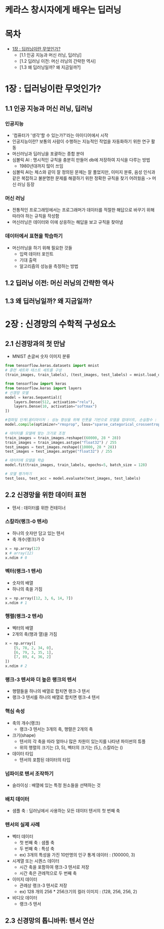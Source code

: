 # 케라스 창시자에게 배우는 딥러닝
# 목차
- [1장 : 딥러닝이란 무엇인가?]()
    - [1.1 인공 지능과 머신 러닝, 딥러닝]
    - [1.2 딥러닝 이전: 머신 러닝의 간략한 역사]
    - [1.3 왜 딥러닝일까? 왜 지금일까?]
# 1장 : 딥러닝이란 무엇인가?
## 1.1 인공 지능과 머신 러닝, 딥러닝
### 인공지능
- '컴퓨터가 '생각'할 수 있는가?'라는 아이디어에서 시작
- 인공지능이란? 보통의 사람이 수행하는 지능적인 작업을 자동화하기 위한 연구 활동
- 머신러닝과 딥러닝을 포괄하는 종합 분야
- 심볼릭 AI : 명시적인 규칙을 충분히 만들어 db에 저장하여 지식을 다루는 방법
    - 1980년대까지 많이 쓰임
- 심볼릭 AI는 체스와 같이 잘 정의된 문제는 잘 풀었지만, 이미지 분류, 음성 인식과 같은 복잡하고 불분명한 문제를 해결하기 위한 정확한 규칙을 찾기 어려웠음 -> 머신 러닝 등장
### 머신 러닝
- 전통적인 프로그래밍에서는 프로그래머가 데이터를 적절한 해답으로 바꾸기 위해 따라야 하는 규칙을 작성함
- 머신러닝은 데이터와 이에 상응하는 해답을 보고 규칙을 찾아냄
### 데이터에서 표현을 학습하기
- 머신러닝을 하기 위해 필요한 것들
    - 입력 데이터 포인트
    - 기대 출력
    - 알고리즘의 성능을 측정하는 방법
## 1.2 딥러닝 이전: 머신 러닝의 간략한 역사
## 1.3 왜 딥러닝일까? 왜 지금일까?
# 2장 : 신경망의 수학적 구성요소
## 2.1 신경망과의 첫 만남
- MNIST 손글씨 숫자 이미지 분류
``` python
from tensorflow.keras.datasets import mnist
# 훈련 세트와 테스트 세트를 구성
(train_images, train_labels), (test_images, test_labels) = mnist.load_data()

from tensorflow import keras
from tensorflow.keras import layers
# 신경망 모델
model = keras.Sequential([
    layers.Dense(512, activation="relu"),
    layers.Dense(10, activation="softmax")
])

#컴파일 단계(옵티마이저 : 성능 향상을 위해 인풋을 기반으로 모델을 업데이트, 손실함수 : 모델의 성능을 측정, 모니터링 지표)
model.compile(optimizer="rmsprop", loss="sparse_categorical_crossentropy", metrics=["accuracy"])

# 데이터를 모델에 맞는 크기로 조정
train_images = train_images.reshape((60000, 28 * 28))
train_images = train_images.astype("float32") / 255
test_images = test_images.reshape((10000, 28 * 28))
test_images = test_images.astype("float32") / 255

# 데이터에 모델을 학습
model.fit(train_images, train_labels, epochs=5, batch_size = 128)

# 모델 평가하기
test_loss, test_acc = model.evaluate(test_images, test_labels)
```
## 2.2 신경망을 위한 데이터 표현
- 텐서 : 데이터를 위한 컨테이너
### 스칼라(랭크-0 텐서)
- 하나의 숫자만 담고 있는 텐서
- 축 개수(랭크)가 0
```python
x = np.array(12)
x # array(12)
x.ndim # 0
```
### 벡터(랭크-1 텐서)
- 숫자의 배열
- 하나의 축을 가짐
```python
x = np.array([12, 3, 6, 14, 7])
x.ndim # 1
```
### 행렬(랭크-2 텐서)
- 벡터의 배열
- 2개의 축(행과 열)을 가짐
```python
x = np.array([
    [5, 78, 2, 34, 0],
    [6, 79, 3, 35, 1],
    [7, 89, 4, 36, 2]
])
x.ndim # 2
```
### 랭크-3 텐서와 더 높은 랭크의 텐서
- 행렬들을 하나의 배열로 합치면 랭크-3 텐서
- 랭크-3 텐서를 하나의 배열로 합치면 렝크-4 텐서
### 핵심 속성
- 축의 개수(랭크)
    - 랭크-3 텐서는 3개의 축, 행렬은 2개의 축
- 크기(shape)
    - 텐서의 각 축을 따라 얼마나 많은 차원이 있는지를 나타낸 파이썬의 튜플
    - 위의 행렬의 크기는 (3, 5), 벡터의 크기는 (5,), 스칼라는 ()
- 데이터 타입
    - 텐서의 포함된 데이터의 타입
### 넘파이로 텐서 조작하기
- 슬라이싱 : 배열에 있는 특정 원소들을 선택하는 것
### 배치 데이터
- 샘플 축 : 딥러닝에서 사용하는 모든 데이터 텐서의 첫 번째 축
### 텐서의 실제 사례
- 벡터 데이터
    - 첫 번째 축 : 샘플 축
    - 두 번째 축 : 특성 축
    - ex) 3개의 특성을 가진 10만명의 인구 통계 데이터 : (100000, 3)
- 시계열 또는 시퀀스 데이터
    - 시간 축을 포함하여 랭크-3 텐서로 저장
    - 시간 축은 관례적으로 두 번째 축
- 이미지 데이터
    - 관례상 랭크-3 텐서로 저장
    - ex) 128 개의 256 * 256크기의 컬러 이미지 : (128, 256, 256, 2)
- 비디오 데이터
    - 랭크-5 텐서
## 2.3 신경망의 톱니바퀴: 텐서 연산
